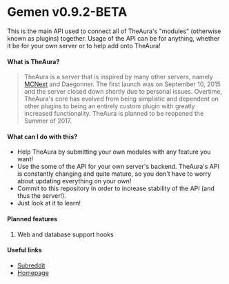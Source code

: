 # Gemen v0.9.2-BETA
This is the main API used to connect all of TheAura's "modules" (otherwise known as plugins) together. Usage of the API can be for anything, whether it be for your own server or to help add onto TheAura!

#### What is TheAura?
> TheAura is a server that is inspired by many other servers, namely [MCNext](https://www.reddit.com/r/MCNext/ "MCNext subreddit") and Daegonner. The first launch was on September 10, 2015 and the server closed down shortly due to personal issues. Overtime, TheAura's core has evolved from being simplistic and dependent on other plugins to being an entirely custom plugin with greatly increased functionality. TheAura is planned to be reopened the Summer of 2017.

#### What can I do with this?
* Help TheAura by submitting your own modules with any feature you want!
* Use the some of the API for your own server's backend. TheAura's API is constantly changing and quite mature, so you don't have to worry about updating everything on your own!
* Commit to this repository in order to increase stability of the API (and thus the server!).
* Just look at it to learn!

#### Planned features
1. Web and database support hooks

#### Useful links
* [Subreddit](https://www.reddit.com/r/TheAura/)
* [Homepage](http://theaura.us/)
